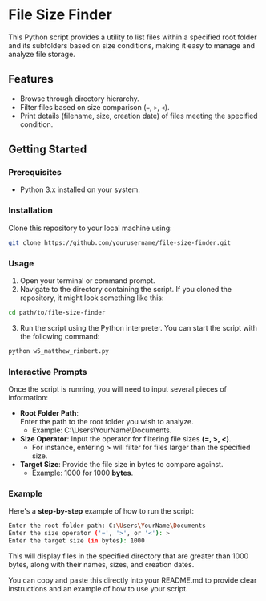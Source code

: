 # File Size Finder

This Python script provides a utility to list files within a specified root folder and its subfolders based on size conditions, making it easy to manage and analyze file storage.

## Features

- Browse through directory hierarchy.
- Filter files based on size comparison (`=`, `>`, `<`).
- Print details (filename, size, creation date) of files meeting the specified condition.

## Getting Started

### Prerequisites

- Python 3.x installed on your system.

### Installation

Clone this repository to your local machine using:

```bash
git clone https://github.com/yourusername/file-size-finder.git
```
### Usage
1. Open your terminal or command prompt.
2. Navigate to the directory containing the script. If you cloned the repository, it might look something like this:
```bash
cd path/to/file-size-finder
```
3. Run the script using the Python interpreter. You can start the script with the following command:
```bash
python w5_matthew_rimbert.py
```
### Interactive Prompts
Once the script is running, you will need to input several pieces of information:

- **Root Folder Path**:<br>
Enter the path to the root folder you wish to analyze.
  - Example: C:\Users\YourName\Documents.<br>
- **Size Operator**:
Input the operator for filtering file sizes **(=, >, <)**.
  - For instance, entering > will filter for files larger than the specified size.<br>
- **Target Size**:
Provide the file size in bytes to compare against.<br>
  - Example: 1000 for 1000 **bytes**.<br>

### Example
Here's a **step-by-step** example of how to run the script:
```bash
Enter the root folder path: C:\Users\YourName\Documents
Enter the size operator ('=', '>', or '<'): >
Enter the target size (in bytes): 1000
```
This will display files in the specified directory that are greater than 1000 bytes, along with their names, sizes, and creation dates.

You can copy and paste this directly into your README.md to provide clear instructions and an example of how to use your script.




